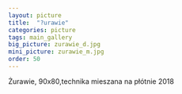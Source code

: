 ```yaml
---
layout: picture
title:  "?urawie"
categories: picture
tags: main_gallery
big_picture: zurawie_d.jpg
mini_picture: zurawie_m.jpg
order: 50
---
```

Żurawie, 90x80,technika mieszana na płótnie 2018

